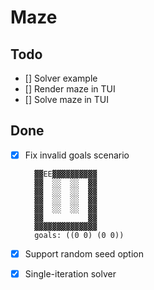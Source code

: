 # Maze

## Todo

- [] Solver example
- [] Render maze in TUI
- [] Solve maze in TUI

## Done

- [x] Fix invalid goals scenario

        ▓▓EE▓▓▓▓▓▓▓▓▓▓
        ▓▓  ░░  ░░  ▓▓
        ▓▓  ░░  ░░  ▓▓
        ▓▓  ░░  ░░  ▓▓
        ▓▓  ░░  ░░  ▓▓
        ▓▓          ▓▓
        ▓▓▓▓▓▓▓▓▓▓▓▓▓▓
        goals: ((0 0) (0 0))
- [x] Support random seed option
- [x] Single-iteration solver
